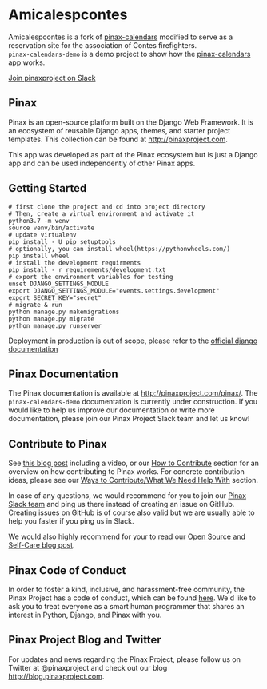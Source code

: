 # Amicalespcontes

Amicalespcontes is a fork of [pinax-calendars](https://github.com/pinax/pinax-calendars)  modified to serve as a reservation site for the association of Contes firefighters.  
`pinax-calendars-demo` is a demo project to show how the [pinax-calendars](https://github.com/pinax/pinax-calendars) app works.



[Join pinaxproject on Slack](http://slack.pinaxproject.com/)

Pinax
------

Pinax is an open-source platform built on the Django Web Framework. It is an ecosystem of reusable Django apps, themes, and starter project templates. 
This collection can be found at http://pinaxproject.com.

This app was developed as part of the Pinax ecosystem but is just a Django app and can be used independently of other Pinax apps.


Getting Started
---------------

```
# first clone the project and cd into project directory
# Then, create a virtual environment and activate it
python3.7 -m venv
source venv/bin/activate
# update virtualenv
pip install - U pip setuptools
# optionally, you can install wheel(https://pythonwheels.com/) 
pip install wheel
# install the development requirments
pip install - r requirements/development.txt
# export the environment variables for testing
unset DJANGO_SETTINGS_MODULE
export DJANGO_SETTINGS_MODULE="events.settings.development"
export SECRET_KEY="secret"
# migrate & run
python manage.py makemigrations
python manage.py migrate
python manage.py runserver

```

Deployment in production is out of scope, please refer to the [official django documentation](https://docs.djangoproject.com/en/dev/howto/deployment/)


Pinax Documentation
----------------

The Pinax documentation is available at http://pinaxproject.com/pinax/. The `pinax-calendars-demo` documentation is currently under construction. If you would like to help us improve our documentation or write more documentation, please join our Pinax Project Slack team and let us know!


Contribute to Pinax
----------------

See [this blog post](http://blog.pinaxproject.com/2016/02/26/recap-february-pinax-hangout/) including a video, or our [How to Contribute](http://pinaxproject.com/pinax/how_to_contribute/) section for an overview on how contributing to Pinax works. For concrete contribution ideas, please see our [Ways to Contribute/What We Need Help With](http://pinaxproject.com/pinax/ways_to_contribute/) section.

In case of any questions, we would recommend for you to join our [Pinax Slack team](http://slack.pinaxproject.com) and ping us there instead of creating an issue on GitHub. Creating issues on GitHub is of course also valid but we are usually able to help you faster if you ping us in Slack.

We would also highly recommend for your to read our [Open Source and Self-Care blog post](http://blog.pinaxproject.com/2016/01/19/open-source-and-self-care/).  


Pinax Code of Conduct
-----------------

In order to foster a kind, inclusive, and harassment-free community, the Pinax Project has a code of conduct, which can be found [here](http://pinaxproject.com/pinax/code_of_conduct/). 
We'd like to ask you to treat everyone as a smart human programmer that shares an interest in Python, Django, and Pinax with you.



Pinax Project Blog and Twitter
-------------------------------

For updates and news regarding the Pinax Project, please follow us on Twitter at @pinaxproject and check out our blog http://blog.pinaxproject.com.


